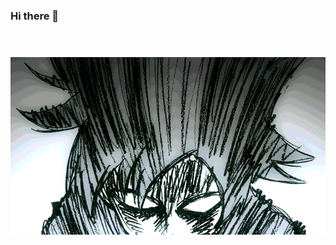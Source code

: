 ### Hi there 👋

<body>
<h1 align="center"></h1>
<br>
<div align="center">
<img src="Img/mobFreakoutLonger.gif"/>
</div>

